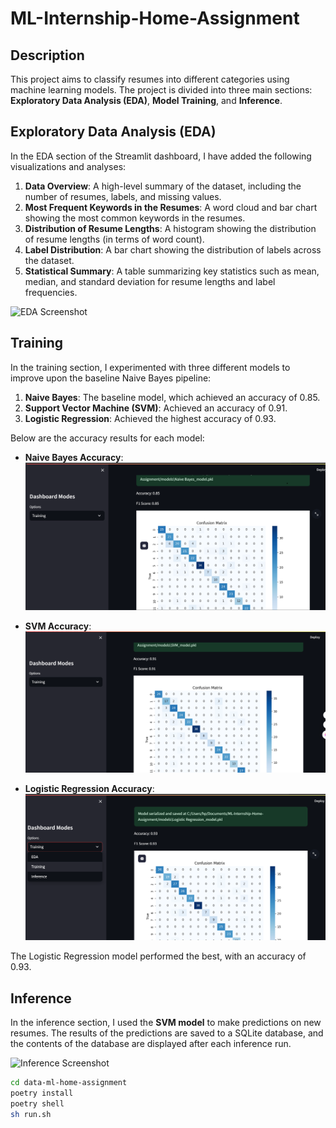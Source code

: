 # ML-Internship-Home-Assignment

## Description
This project aims to classify resumes into different categories using machine learning models. The project is divided into three main sections: **Exploratory Data Analysis (EDA)**, **Model Training**, and **Inference**.


## Exploratory Data Analysis (EDA)
In the EDA section of the Streamlit dashboard, I have added the following visualizations and analyses:

1. **Data Overview**: A high-level summary of the dataset, including the number of resumes, labels, and missing values.
2. **Most Frequent Keywords in the Resumes**: A word cloud and bar chart showing the most common keywords in the resumes.
3. **Distribution of Resume Lengths**: A histogram showing the distribution of resume lengths (in terms of word count).
4. **Label Distribution**: A bar chart showing the distribution of labels across the dataset.
5. **Statistical Summary**: A table summarizing key statistics such as mean, median, and standard deviation for resume lengths and label frequencies.

![EDA Screenshot](./static/eda.png)

## Training
In the training section, I experimented with three different models to improve upon the baseline Naive Bayes pipeline:

1. **Naive Bayes**: The baseline model, which achieved an accuracy of 0.85.
2. **Support Vector Machine (SVM)**: Achieved an accuracy of 0.91.
3. **Logistic Regression**: Achieved the highest accuracy of 0.93.

Below are the accuracy results for each model:

- **Naive Bayes Accuracy**:
  ![Naive Bayes Accuracy](./static/accrcy_nb.png)

- **SVM Accuracy**:
  ![SVM Accuracy](./static/accuracy_svm.png)

- **Logistic Regression Accuracy**:
  ![Logistic Regression Accuracy](./static/accuracy_rl.png)

The Logistic Regression model performed the best, with an accuracy of 0.93.

## Inference
In the inference section, I used the **SVM model** to make predictions on new resumes. The results of the predictions are saved to a SQLite database, and the contents of the database are displayed after each inference run.

![Inference Screenshot](./static/inference.png)


```bash
cd data-ml-home-assignment
poetry install
poetry shell
sh run.sh
